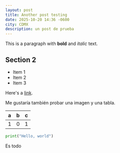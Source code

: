 ```yaml
---
layout: post
title: Another post testing
date: 2025-10-20 14:36 -0600
city: CDMX
description: un post de prueba
---
```


This is a paragraph with **bold** and *italic* text.

## Section 2

- Item 1
- Item 2
- Item 3

Here's a [link](https://example.com).

Me gustaría también probar una imagen y una tabla.

| a | b | c |
|---|---|---|
| 1 | 0 | 1 |

```python
print("Hello, world")
```

Es todo